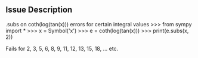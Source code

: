 ## Issue Description
.subs on coth(log(tan(x))) errors for certain integral values
    >>> from sympy import *
    >>> x = Symbol('x')
    >>> e = coth(log(tan(x)))
    >>> print(e.subs(x, 2))

Fails for 2, 3, 5, 6, 8, 9, 11, 12, 13, 15, 18, ... etc.